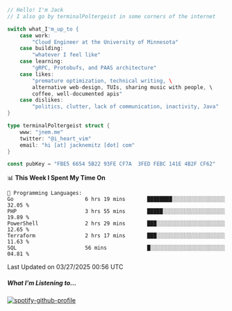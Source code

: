 ```go
// Hello! I'm Jack
// I also go by terminalPoltergeist in some corners of the internet

switch what_I'm_up_to {
    case work:
        "Cloud Engineer at the University of Minnesota"
    case building:
        "whatever I feel like"
    case learning:
        "gRPC, Protobufs, and PAAS architecture"
    case likes:
        "premature optimization, technical writing, \
        alternative web-design, TUIs, sharing music with people, \
        coffee, well-documented apis"
    case dislikes:
        "politics, clutter, lack of communication, inactivity, Java"
}

type terminalPoltergeist struct {
    www: "jnem.me"
    twitter: "@i_heart_vim"
    email: "hi [at] jacknemitz [dot] com"
}

const pubKey = "FBE5 6654 5B22 93FE CF7A  3FED FEBC 141E 4B2F CF62"
```

<!--START_SECTION:waka-->
📊 **This Week I Spent My Time On** 

```text
💬 Programming Languages: 
Go                       6 hrs 19 mins       ████████░░░░░░░░░░░░░░░░░   32.05 % 
PHP                      3 hrs 55 mins       █████░░░░░░░░░░░░░░░░░░░░   19.89 % 
PowerShell               2 hrs 29 mins       ███░░░░░░░░░░░░░░░░░░░░░░   12.65 % 
Terraform                2 hrs 17 mins       ███░░░░░░░░░░░░░░░░░░░░░░   11.63 % 
SQL                      56 mins             █░░░░░░░░░░░░░░░░░░░░░░░░   04.81 % 
```


 Last Updated on 03/27/2025 00:56 UTC
<!--END_SECTION:waka-->

##### What I'm Listening to...

[![spotify-github-profile](https://jnem.me/listening-item?maxAge=2592000)](https://jnem.me/listening)

